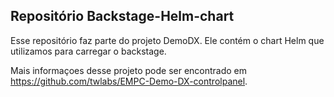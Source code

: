## Repositório Backstage-Helm-chart

Esse repositório faz parte do projeto DemoDX.
Ele contém o chart Helm que utilizamos para carregar o backstage.

Mais informaçoes desse projeto pode ser encontrado em https://github.com/twlabs/EMPC-Demo-DX-controlpanel.